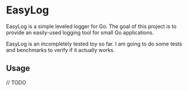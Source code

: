 # EasyLog

EasyLog is a simple leveled logger for Go. The goal of this project is to provide an easily-used logging tool for small Go applications.

EasyLog is an incompletely tested toy so far. I am going to do some tests and benchmarks to verify if it actually works.

## Usage
// TODO
